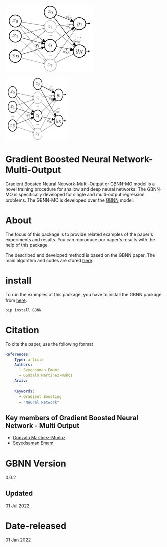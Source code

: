 ![![alt text](https://raw.githubusercontent.com/GAA-UAM/GBNN-MO/main/docs/nlayer_gbnn_mo.png)](https://raw.githubusercontent.com/GAA-UAM/GBNN-MO/main/docs/nlayer_gbnn_mo.png)

<img src="https://raw.githubusercontent.com/GAA-UAM/GBNN-MO/main/docs/nlayer_gbnn_mo.png" 
     width="200" 
     height="200" />

# Gradient Boosted Neural Network-Multi-Output

Gradient Boosted Neural Network-Multi-Output or GBNN-MO model is a novel training procedure for shallow and deep neural networks. The GBNN-MO is specifically developed for single and multi-output regression problems. The GBNN-MO is developed over the [GBNN](https://github.com/GAA-UAM/GBNN) model.


# About
The focus of this package is to provide related examples of the paper's experiments and results. You can reproduce our paper's results with the help of this package.

The described and developed method is based on the GBNN paper.
The main algorithm and codes are stored [here](https://github.com/GAA-UAM/GBNN).

# install
To run the examples of this package, you have to install the GBNN package from [here](https://github.com/GAA-UAM/GBNN).

```bash
pip install GBNN
```

# Citation
To cite the paper, use the following format

```yaml
References:
    Type: article
    Authors:
      - Seyedsaman Emami
      - Gonzalo Martínez-Muñoz
    Arxiv:
      - 
    Keywords:
      - Gradient Boosting
      - "Neural Network"
```


## Key members of Gradient Boosted Neural Network - Multi Output

* [Gonzalo Martínez-Muñoz](https://github.com/gmarmu)
* [Seyedsaman Emami](https://github.com/samanemami)

# GBNN Version 
0.0.2

## Updated
01 Jul 2022

# Date-released
01 Jan 2022